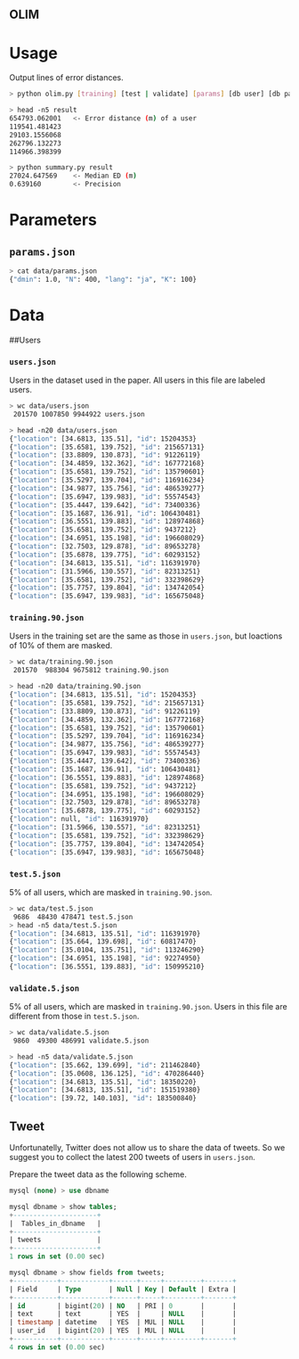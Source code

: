 OLIM
---

# Usage

Output lines of error distances.

```bash
> python olim.py [training] [test | validate] [params] [db user] [db pass] [db name] [model] > result

> head -n5 result
654793.062001	<- Error distance (m) of a user
119541.481423
29103.1556068
262796.132273
114966.398399

> python summary.py result
27024.647569 	<- Median ED (m)
0.639160		<- Precision
```

# Parameters

## `params.json`

```bash
> cat data/params.json
{"dmin": 1.0, "N": 400, "lang": "ja", "K": 100}
```

# Data

##Users

### `users.json`
Users in the dataset used in the paper.
All users in this file are labeled users.

```bash
> wc data/users.json
 201570 1007850 9944922 users.json

> head -n20 data/users.json
{"location": [34.6813, 135.51], "id": 15204353}
{"location": [35.6581, 139.752], "id": 215657131}
{"location": [33.8809, 130.873], "id": 91226119}
{"location": [34.4859, 132.362], "id": 167772168}
{"location": [35.6581, 139.752], "id": 135790601}
{"location": [35.5297, 139.704], "id": 116916234}
{"location": [34.9877, 135.756], "id": 486539277}
{"location": [35.6947, 139.983], "id": 55574543}
{"location": [35.4447, 139.642], "id": 73400336}
{"location": [35.1687, 136.91], "id": 106430481}
{"location": [36.5551, 139.883], "id": 128974868}
{"location": [35.6581, 139.752], "id": 9437212}
{"location": [34.6951, 135.198], "id": 196608029}
{"location": [32.7503, 129.878], "id": 89653278}
{"location": [35.6878, 139.775], "id": 60293152}
{"location": [34.6813, 135.51], "id": 116391970}
{"location": [31.5966, 130.557], "id": 82313251}
{"location": [35.6581, 139.752], "id": 332398629}
{"location": [35.7757, 139.804], "id": 134742054}
{"location": [35.6947, 139.983], "id": 165675048}
```
### `training.90.json`

Users in the training set are the same as those in `users.json`, but loactions of 10% of them are masked.

```bash
> wc data/training.90.json
 201570  988304 9675812 training.90.json

> head -n20 data/training.90.json
{"location": [34.6813, 135.51], "id": 15204353}
{"location": [35.6581, 139.752], "id": 215657131}
{"location": [33.8809, 130.873], "id": 91226119}
{"location": [34.4859, 132.362], "id": 167772168}
{"location": [35.6581, 139.752], "id": 135790601}
{"location": [35.5297, 139.704], "id": 116916234}
{"location": [34.9877, 135.756], "id": 486539277}
{"location": [35.6947, 139.983], "id": 55574543}
{"location": [35.4447, 139.642], "id": 73400336}
{"location": [35.1687, 136.91], "id": 106430481}
{"location": [36.5551, 139.883], "id": 128974868}
{"location": [35.6581, 139.752], "id": 9437212}
{"location": [34.6951, 135.198], "id": 196608029}
{"location": [32.7503, 129.878], "id": 89653278}
{"location": [35.6878, 139.775], "id": 60293152}
{"location": null, "id": 116391970}
{"location": [31.5966, 130.557], "id": 82313251}
{"location": [35.6581, 139.752], "id": 332398629}
{"location": [35.7757, 139.804], "id": 134742054}
{"location": [35.6947, 139.983], "id": 165675048}
```

### `test.5.json`

5% of all users, which are masked in `training.90.json`.

```bash
> wc data/test.5.json
 9686  48430 478471 test.5.json
> head -n5 data/test.5.json
{"location": [34.6813, 135.51], "id": 116391970}
{"location": [35.664, 139.698], "id": 60817470}
{"location": [35.0104, 135.751], "id": 113246290}
{"location": [34.6951, 135.198], "id": 92274950}
{"location": [36.5551, 139.883], "id": 150995210}
```
### `validate.5.json`

5% of all users, which are masked in `training.90.json`.
Users in this file are different from those in `test.5.json`.

```bash
> wc data/validate.5.json
 9860  49300 486991 validate.5.json

> head -n5 data/validate.5.json
{"location": [35.662, 139.699], "id": 211462840}
{"location": [35.0608, 136.125], "id": 470286440}
{"location": [34.6813, 135.51], "id": 18350220}
{"location": [34.6813, 135.51], "id": 151519380}
{"location": [39.72, 140.103], "id": 183500840}
```

## Tweet

Unfortunatelly, Twitter does not allow us to share the data of tweets. So we suggest you to collect the latest 200 tweets of users in `users.json`.

Prepare the tweet data as the following scheme.

```sql
mysql (none) > use dbname

mysql dbname > show tables;
+---------------------+
|  Tables_in_dbname   |
+---------------------+
| tweets              |
+---------------------+
1 rows in set (0.00 sec)

mysql dbname > show fields from tweets;
+-----------+------------+------+-----+---------+-------+
| Field     | Type       | Null | Key | Default | Extra |
+-----------+------------+------+-----+---------+-------+
| id        | bigint(20) | NO   | PRI | 0       |       |
| text      | text       | YES  |     | NULL    |       |
| timestamp | datetime   | YES  | MUL | NULL    |       |
| user_id   | bigint(20) | YES  | MUL | NULL    |       |
+-----------+------------+------+-----+---------+-------+
4 rows in set (0.00 sec)	
```
